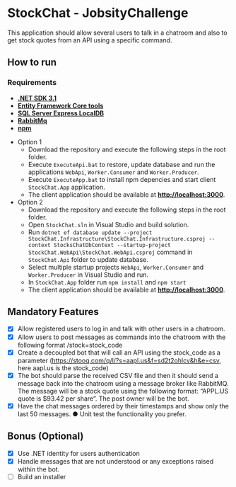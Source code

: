 # StockChat - JobsityChallenge
This application should allow several users to talk in a chatroom and also to get stock quotes
from an API using a specific command.


## How to run
### Requirements
* **[.NET SDK 3.1](https://dotnet.microsoft.com/download/dotnet/3.1)**
* **[Entity Framework Core tools](https://docs.microsoft.com/en-us/ef/core/cli/dotnet)**
* **[SQL Server Express LocalDB](https://docs.microsoft.com/en-us/sql/database-engine/configure-windows/sql-server-express-localdb?view=sql-server-ver15)**
* **[RabbitMq](https://www.rabbitmq.com/download.html)**
* **[npm](https://nodejs.org/en/download/)**

- Option 1
  - Download the repository and execute the following steps in the root folder.
  - Execute `ExecuteApi.bat` to restore, update database and run the applications `WebApi`, `Worker.Consumer` and `Worker.Producer`.
  - Execute `ExecuteApp.bat` to install npm depencies and start client `StockChat.App` application.
  - The client application should be available at **[http://localhost:3000](http://localhost:3000)**.
- Option 2
  - Download the repository and execute the following steps in the root folder.
  - Open `StockChat.sln` in Visual Studio and build solution.
  - Run `dotnet ef database update --project StockChat.Infrastructure\StockChat.Infrastructure.csproj --context StocksChatDbContext --startup-project StockChat.WebApi\StockChat.WebApi.csproj` command in `StockChat.Api` folder to update database.
  - Select multiple startup projects `WebApi`, `Worker.Consumer` and `Worker.Producer` in Visual Studio and run.
  - In `StockChat.App` folder run `npm install` and `npm start`
  - The client application should be available at **[http://localhost:3000](http://localhost:3000)**.
  
## Mandatory Features
- [x] Allow registered users to log in and talk with other users in a chatroom.
- [x] Allow users to post messages as commands into the chatroom with the following format
/stock=stock_code
- [x] Create a decoupled bot that will call an API using the stock_code as a parameter
(https://stooq.com/q/l/?s=aapl.us&f=sd2t2ohlcv&h&e=csv, here aapl.us is the
stock_code)
- [x] The bot should parse the received CSV file and then it should send a message back into
the chatroom using a message broker like RabbitMQ. The message will be a stock quote
using the following format: “APPL.US quote is $93.42 per share”. The post owner will be
the bot.
- [x] Have the chat messages ordered by their timestamps and show only the last 50
messages.
● Unit test the functionality you prefer.

## Bonus (Optional)
- [x] Use .NET identity for users authentication
- [x] Handle messages that are not understood or any exceptions raised within the bot.
- [ ] Build an installer
